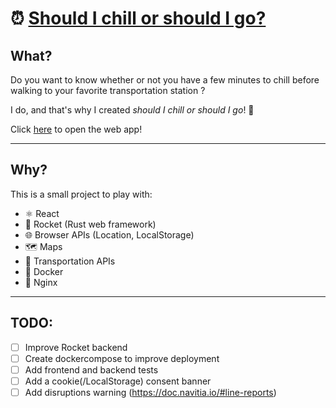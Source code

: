 # ⏰ [Should I chill or should I go?](https://www.shouldichillorshouldigo.com/)

## What?

Do you want to know whether or not you have a few minutes to chill before walking to your favorite transportation station ?

I do, and that's why I created *should I chill or should I go*! 🎉

Click [here](https://www.shouldichillorshouldigo.com/) to open the web app!

---

## Why?

This is a small project to play with:

- ⚛️ React
- 🦀 Rocket (Rust web framework)
- 🌐 Browser APIs (Location, LocalStorage)
- 🗺 Maps
- 🚆 Transportation APIs
- 🐋 Docker
- 🚀 Nginx

---

## TODO:

- [ ] Improve Rocket backend
- [ ] Create dockercompose to improve deployment
- [ ] Add frontend and backend tests
- [ ] Add a cookie(/LocalStorage) consent banner
- [ ] Add disruptions warning (https://doc.navitia.io/#line-reports)
